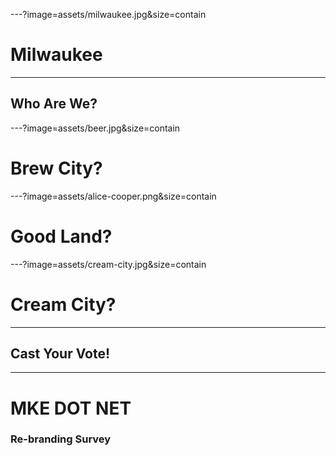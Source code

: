 ---?image=assets/milwaukee.jpg&size=contain
# <span class="orange black-shadow">Milwaukee</span>

---
## <span class="orange">Who Are We?</span>

---?image=assets/beer.jpg&size=contain
# <span class="orange black-shadow">Brew City?</span>

---?image=assets/alice-cooper.png&size=contain
# <span class="orange">Good Land?</span>

---?image=assets/cream-city.jpg&size=contain
# <span class="orange black-shadow">Cream City?</span>

---
## <span class="orange">Cast Your Vote!</span>

---
# <span class="orange">MKE DOT NET</span>
### <span class="orange">Re-branding Survey</span>
